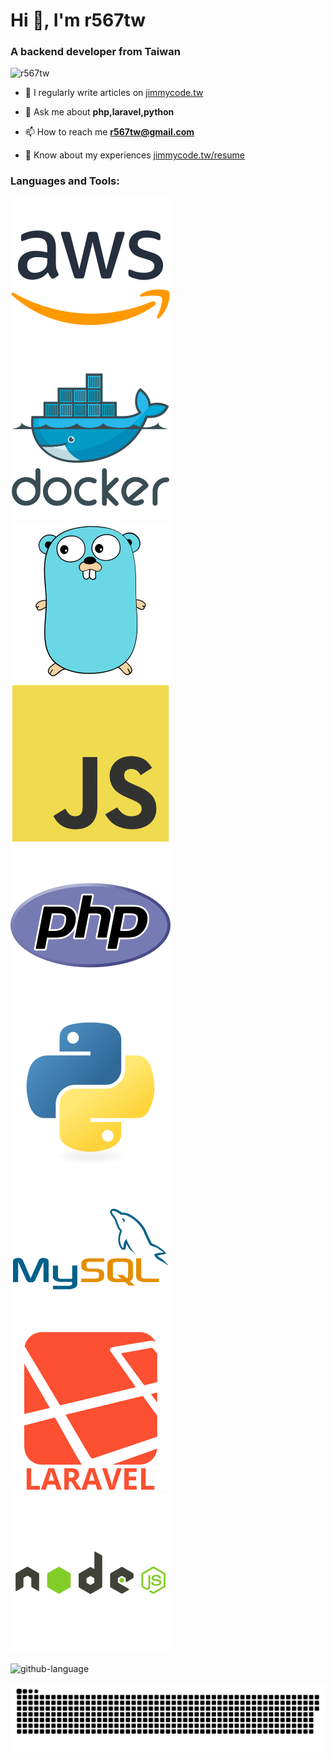 # Hi 👋, I'm r567tw
### A backend developer from Taiwan

<p align="left"> <img src="https://komarev.com/ghpvc/?username=r567tw&label=Profile%20views&color=0e75b6&style=flat" alt="r567tw" /> </p>

- 📝 I regularly write articles on [jimmycode.tw](jimmycode.tw)

- 💬 Ask me about **php,laravel,python**

- 📫 How to reach me **r567tw@gmail.com**

- 📄 Know about my experiences [jimmycode.tw/resume](jimmycode.tw/resume)

### Languages and Tools:
<div style="img {
    width: 80px;
    height: 80px;
    margin-bottom: 50px
}">

 ![aws](https://raw.githubusercontent.com/devicons/devicon/master/icons/amazonwebservices/amazonwebservices-original-wordmark.svg)
 ![docker](https://raw.githubusercontent.com/devicons/devicon/master/icons/docker/docker-original-wordmark.svg)
 ![go](https://raw.githubusercontent.com/devicons/devicon/master/icons/go/go-original.svg)
 ![javascript](https://raw.githubusercontent.com/devicons/devicon/master/icons/javascript/javascript-original.svg)
 ![php](https://raw.githubusercontent.com/devicons/devicon/master/icons/php/php-original.svg)
 ![python](https://raw.githubusercontent.com/devicons/devicon/master/icons/python/python-original.svg)
 ![mysql](https://raw.githubusercontent.com/devicons/devicon/master/icons/mysql/mysql-original-wordmark.svg)
 ![laravel](https://raw.githubusercontent.com/devicons/devicon/master/icons/laravel/laravel-plain-wordmark.svg)
 ![nodejs](https://raw.githubusercontent.com/devicons/devicon/master/icons/nodejs/nodejs-original-wordmark.svg)

</div>

![github-language](https://github-readme-stats.vercel.app/api/top-langs?username=r567tw&show_icons=true&layout=compact&hide=css,scss,html&theme=tokyonight)

![snake](https://raw.githubusercontent.com/r567tw/r567tw/snake/github-snake.svg)

<!-- <p>&nbsp;<img align="center" src="https://github-readme-stats.vercel.app/api?username=r567tw&show_icons=true&locale=en" alt="r567tw" /></p> -->
<!-- <p><img align="center" src="https://github-readme-streak-stats.herokuapp.com/?user=r567tw&" alt="r567tw" /></p> -->

<!--
**r567tw/r567tw** is a ✨ _special_ ✨ repository because its `README.md` (this file) appears on your GitHub profile.

Here are some ideas to get you started:

- 🔭 I’m currently working on ...
- 🌱 I’m currently learning ...
- 👯 I’m looking to collaborate on ...
- 🤔 I’m looking for help with ...
- 💬 Ask me about ...
- 📫 How to reach me: ...
- 😄 Pronouns: ...
- ⚡ Fun fact: ...
-->
